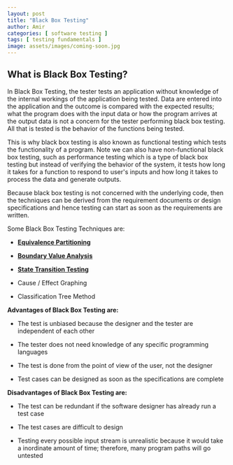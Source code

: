 ```yaml
---
layout: post
title: "Black Box Testing"
author: Amir
categories: [ software testing ]
tags: [ testing fundamentals ]
image: assets/images/coming-soon.jpg
---
```


## What is Black Box Testing?

In Black Box Testing, the tester tests an application without knowledge of the internal workings of the application being tested. Data are entered into the application and the outcome is compared with the expected results; what the program does with the input data or how the program arrives at the output data is not a concern for the tester performing black box testing. All that is tested is the behavior of the functions being tested.

This is why black box testing is also known as functional testing which tests the functionality of a program. Note we can also have non-functional black box testing, such as performance testing which is a type of black box testing but instead of verifying the behavior of the system, it tests how long it takes for a function to respond to user's inputs and how long it takes to process the data and generate outputs.

Because black box testing is not concerned with the underlying code, then the techniques can be derived from the requirement documents or design specifications and hence testing can start as soon as the requirements are written.

Some Black Box Testing Techniques are:

*   **[Equivalence Partitioning](http://testingexcellence.com/equivalence-partitioning)**

*   **[Boundary Value Analysis](http://testingexcellence.com/boundary-value-analysis)**

*   **[State Transition Testing](http://testingexcellence.com/state-transition-testing)**

*   Cause / Effect Graphing

*   Classification Tree Method

**Advantages of Black Box Testing are:**

*   The test is unbiased because the designer and the tester are independent of each other

*   The tester does not need knowledge of any specific programming languages

*   The test is done from the point of view of the user, not the designer

*   Test cases can be designed as soon as the specifications are complete

**Disadvantages of Black Box Testing are:**

*   The test can be redundant if the software designer has already run a test case

*   The test cases are difficult to design

*   Testing every possible input stream is unrealistic because it would take a inordinate amount of time; therefore, many program paths will go untested